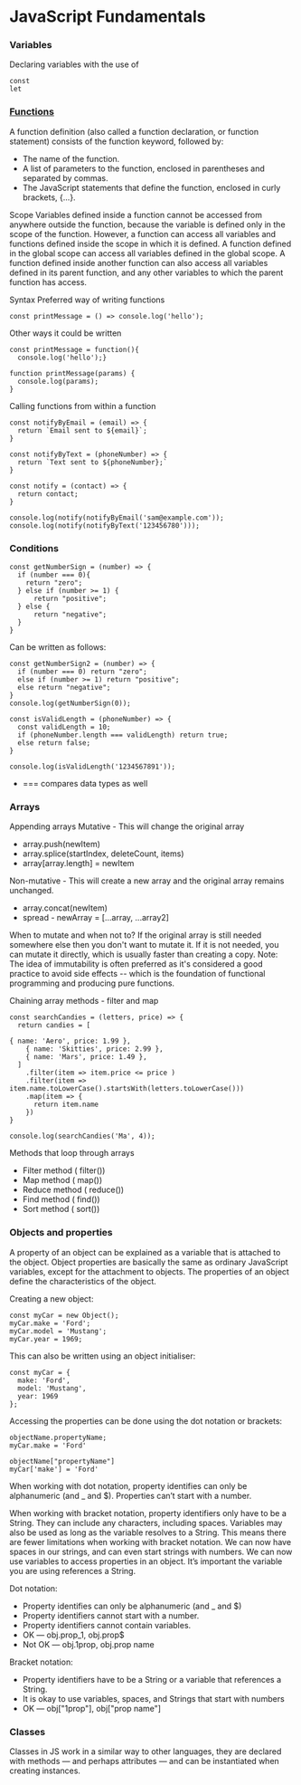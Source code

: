 # JavaScript Fundamentals

### Variables
Declaring variables with the use of 
```
const
let
```

### [Functions](https://developer.mozilla.org/en-US/docs/Web/JavaScript/Guide/Functions#defining_functions)
A function definition (also called a function declaration, or function statement) consists of the function keyword, followed by:

* The name of the function.
* A list of parameters to the function, enclosed in parentheses and separated by commas.
* The JavaScript statements that define the function, enclosed in curly brackets, {...}.

Scope
Variables defined inside a function cannot be accessed from anywhere outside the function, because the variable is defined only in the scope of the function. However, a function can access all variables and functions defined inside the scope in which it is defined.
A function defined in the global scope can access all variables defined in the global scope. A function defined inside another function can also access all variables defined in its parent function, and any other variables to which the parent function has access.

Syntax
Preferred way of writing functions
```
const printMessage = () => console.log('hello');
```

Other ways it could be written
```
const printMessage = function(){
  console.log('hello');}

function printMessage(params) {
  console.log(params);
}
```

Calling functions from within a function
```
const notifyByEmail = (email) => {
  return `Email sent to ${email}`;
}

const notifyByText = (phoneNumber) => {
  return `Text sent to ${phoneNumber};`
}

const notify = (contact) => {
  return contact;
}

console.log(notify(notifyByEmail('sam@example.com'));
console.log(notify(notifyByText('123456780')));
```

### Conditions
```
const getNumberSign = (number) => {
  if (number === 0){
    return "zero";
  } else if (number >= 1) {
      return "positive";
  } else {
      return "negative";
  }
}
```

Can be written as follows:
```
const getNumberSign2 = (number) => {
  if (number === 0) return "zero";
  else if (number >= 1) return "positive";
  else return "negative";
}
console.log(getNumberSign(0));

const isValidLength = (phoneNumber) => {
  const validLength = 10;
  if (phoneNumber.length === validLength) return true;
  else return false;
}

console.log(isValidLength('1234567891'));
```
* === compares data types as well

### Arrays
Appending arrays
Mutative - This will change the original array
* array.push(newItem)
* array.splice(startIndex, deleteCount, items)
* array[array.length] = newItem

Non-mutative - This will create a new array and the original array remains unchanged.
* array.concat(newItem)
* spread - newArray = [...array, ...array2]

When to mutate and when not to?
If the original array is still needed somewhere else then you don't want to mutate it. If it is not needed, you can mutate it directly, which is usually faster than creating a copy.
Note: The idea of immutability is often preferred as it's considered a good practice to avoid side effects -- which is the foundation of functional programming and producing pure functions.

Chaining array methods - filter and map

```
const searchCandies = (letters, price) => {
  return candies = [
    
{ name: 'Aero', price: 1.99 },
    { name: 'Skitties', price: 2.99 },
    { name: 'Mars', price: 1.49 },
  ]
    .filter(item => item.price <= price )
    .filter(item => item.name.toLowerCase().startsWith(letters.toLowerCase()))
    .map(item => {
      return item.name
    })
}

console.log(searchCandies('Ma', 4));
```

Methods that loop through arrays
* Filter method ( filter())
* Map method ( map())
* Reduce method ( reduce())
* Find method ( find())
* Sort method ( sort())

### Objects and properties
A property of an object can be explained as a variable that is attached to the object. Object properties are basically the same as ordinary JavaScript variables, except for the attachment to objects. The properties of an object define the characteristics of the object. 

Creating a new object:
```
const myCar = new Object();
myCar.make = 'Ford';
myCar.model = 'Mustang';
myCar.year = 1969;
```

This can also be written using an object initialiser:
```
const myCar = {
  make: 'Ford',
  model: 'Mustang',
  year: 1969
};
```

Accessing the properties can be done using the dot notation or brackets:
```
objectName.propertyName;
myCar.make = 'Ford'

objectName["propertyName"]
myCar['make'] = 'Ford'
```

When working with dot notation, property identifies can only be alphanumeric (and _ and $). Properties can’t start with a number.

When working with bracket notation, property identifiers only have to be a String. They can include any characters, including spaces. Variables may also be used as long as the variable resolves to a String. This means there are fewer limitations when working with bracket notation. We can now have spaces in our strings, and can even start strings with numbers. We can now use variables to access properties in an object. It’s important the variable you are using references a String.

Dot notation:
* Property identifies can only be alphanumeric (and _ and $)
* Property identifiers cannot start with a number.
* Property identifiers cannot contain variables.
* OK — obj.prop_1, obj.prop$
* Not OK — obj.1prop, obj.prop name

Bracket notation:
* Property identifiers have to be a String or a variable that references a String.
* It is okay to use variables, spaces, and Strings that start with numbers
* OK — obj["1prop"], obj["prop name"]

### Classes
Classes in JS work in a similar way to other languages, they are declared with methods — and perhaps attributes — and can be instantiated when creating instances. 






